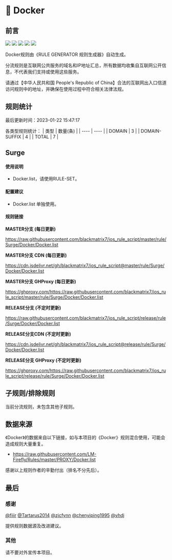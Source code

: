 # 🧸 Docker

## 前言

![](https://shields.io/badge/-移除重复规则-ff69b4) ![](https://shields.io/badge/-DOMAIN与DOMAIN--SUFFIX合并-green) ![](https://shields.io/badge/-DOMAIN--SUFFIX间合并-critical) ![](https://shields.io/badge/-DOMAIN--SUFFIX与DOMAIN--KEYWORD合并-blue) ![](https://shields.io/badge/-IP--CIDR(6)合并-blueviolet) 

Docker规则由《RULE GENERATOR 规则生成器》自动生成。

分流规则是互联网公共服务的域名和IP地址汇总，所有数据均收集自互联网公开信息，不代表我们支持或使用这些服务。

请通过【中华人民共和国 People's Republic of China】合法的互联网出入口信道访问规则中的地址，并确保在使用过程中符合相关法律法规。

## 规则统计

最后更新时间：2023-01-22 15:47:17

各类型规则统计：
| 类型 | 数量(条)  | 
| ---- | ----  |
| DOMAIN | 3  | 
| DOMAIN-SUFFIX | 4  | 
| TOTAL | 7  | 


## Surge 

#### 使用说明
- Docker.list，请使用RULE-SET。

#### 配置建议
- Docker.list 单独使用。

#### 规则链接
**MASTER分支 (每日更新)**

https://raw.githubusercontent.com/blackmatrix7/ios_rule_script/master/rule/Surge/Docker/Docker.list

**MASTER分支 CDN (每日更新)**

https://cdn.jsdelivr.net/gh/blackmatrix7/ios_rule_script@master/rule/Surge/Docker/Docker.list

**MASTER分支 GHProxy (每日更新)**

https://ghproxy.com/https://raw.githubusercontent.com/blackmatrix7/ios_rule_script/master/rule/Surge/Docker/Docker.list

**RELEASE分支 (不定时更新)**

https://raw.githubusercontent.com/blackmatrix7/ios_rule_script/release/rule/Surge/Docker/Docker.list

**RELEASE分支CDN (不定时更新)**

https://cdn.jsdelivr.net/gh/blackmatrix7/ios_rule_script@release/rule/Surge/Docker/Docker.list

**RELEASE分支 GHProxy (不定时更新)**

https://ghproxy.com/https://raw.githubusercontent.com/blackmatrix7/ios_rule_script/release/rule/Surge/Docker/Docker.list

## 子规则/排除规则


当前分流规则，未包含其他子规则。

## 数据来源

《Docker》的数据来自以下链接，如与本项目的《Docker》规则混合使用，可能会造成规则大量重复。

- https://raw.githubusercontent.com/LM-Firefly/Rules/master/PROXY/Docker.list


感谢以上规则作者的辛勤付出（排名不分先后）。

## 最后

### 感谢

[@fiiir](https://github.com/fiiir) [@Tartarus2014](https://github.com/Tartarus2014) [@zjcfynn](https://github.com/zjcfynn) [@chenyiping1995](https://github.com/chenyiping1995) [@vhdj](https://github.com/vhdj)

提供规则数据源及改进建议。

### 其他

请不要对外宣传本项目。